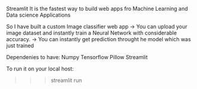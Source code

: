 Streamlit 
It is the fastest way to build web apps fro Machine Learning and Data science Applications

So I have built a custom Image classifier web app
-> You can upload your image dataset and instantly train a Neural Network  with considerable accuracy.
-> You can instantly get prediction throught he model which was just trained

Dependenies to have:
Numpy
Tensorflow
Pillow
Streamlit

To run it on your local host:
>>> streamlit run 
